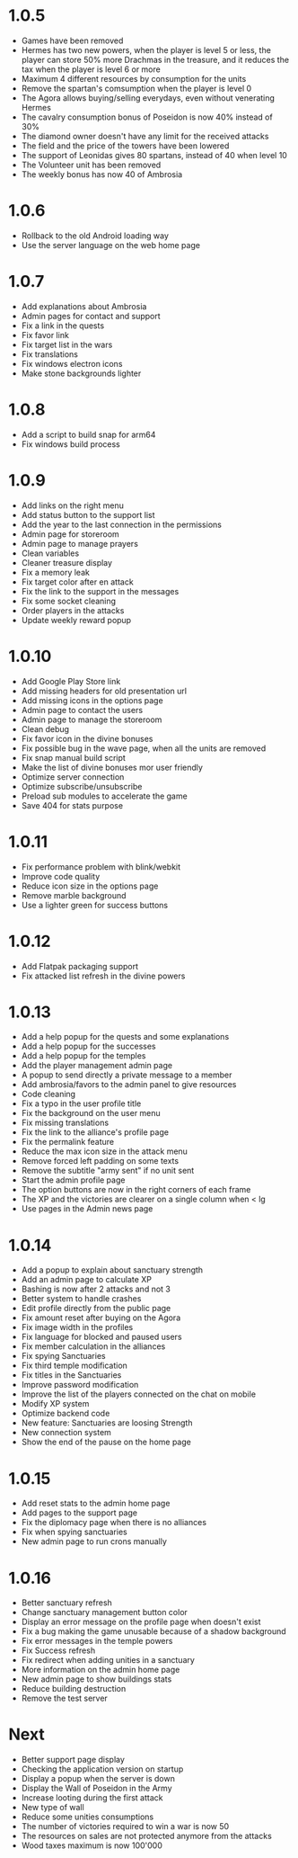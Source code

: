 # 1.0.5
* Games have been removed
* Hermes has two new powers, when the player is level 5 or less, the player can store 50% more Drachmas in the treasure, and it reduces the tax when the player is level 6 or more
* Maximum 4 different resources by consumption for the units
* Remove the spartan's comsumption when the player is level 0
* The Agora allows buying/selling everydays, even without venerating Hermes
* The cavalry consumption bonus of Poseidon is now 40% instead of 30%
* The diamond owner doesn't have any limit for the received attacks
* The field and the price of the towers have been lowered
* The support of Leonidas gives 80 spartans, instead of 40 when level 10
* The Volunteer unit has been removed
* The weekly bonus has now 40 of Ambrosia

# 1.0.6
* Rollback to the old Android loading way
* Use the server language on the web home page

# 1.0.7
* Add explanations about Ambrosia
* Admin pages for contact and support
* Fix a link in the quests
* Fix favor link
* Fix target list in the wars
* Fix translations
* Fix windows electron icons
* Make stone backgrounds lighter

# 1.0.8
* Add a script to build snap for arm64
* Fix windows build process

# 1.0.9
* Add links on the right menu
* Add status button to the support list
* Add the year to the last connection in the permissions
* Admin page for storeroom
* Admin page to manage prayers
* Clean variables
* Cleaner treasure display
* Fix a memory leak
* Fix target color after en attack
* Fix the link to the support in the messages
* Fix some socket cleaning
* Order players in the attacks
* Update weekly reward popup

# 1.0.10
* Add Google Play Store link
* Add missing headers for old presentation url
* Add missing icons in the options page
* Admin page to contact the users
* Admin page to manage the storeroom
* Clean debug
* Fix favor icon in the divine bonuses
* Fix possible bug in the wave page, when all the units are removed
* Fix snap manual build script
* Make the list of divine bonuses mor user friendly
* Optimize server connection
* Optimize subscribe/unsubscribe
* Preload sub modules to accelerate the game
* Save 404 for stats purpose

# 1.0.11
* Fix performance problem with blink/webkit
* Improve code quality
* Reduce icon size in the options page
* Remove marble background
* Use a lighter green for success buttons

# 1.0.12
* Add Flatpak packaging support
* Fix attacked list refresh in the divine powers

# 1.0.13
* Add a help popup for the quests and some explanations
* Add a help popup for the successes
* Add a help popup for the temples
* Add the player management admin page
* A popup to send directly a private message to a member
* Add ambrosia/favors to the admin panel to give resources
* Code cleaning
* Fix a typo in the user profile title
* Fix the background on the user menu
* Fix missing translations
* Fix the link to the alliance's profile page
* Fix the permalink feature
* Reduce the max icon size in the attack menu
* Remove forced left padding on some texts
* Remove the subtitle "army sent" if no unit sent
* Start the admin profile page
* The option buttons are now in the right corners of each frame
* The XP and the victories are clearer on a single column when < lg
* Use pages in the Admin news page

# 1.0.14
* Add a popup to explain about sanctuary strength
* Add an admin page to calculate XP
* Bashing is now after 2 attacks and not 3
* Better system to handle crashes
* Edit profile directly from the public page
* Fix amount reset after buying on the Agora
* Fix image width in the profiles
* Fix language for blocked and paused users
* Fix member calculation in the alliances
* Fix spying Sanctuaries
* Fix third temple modification
* Fix titles in the Sanctuaries
* Improve password modification
* Improve the list of the players connected on the chat on mobile
* Modify XP system
* Optimize backend code
* New feature: Sanctuaries are loosing Strength
* New connection system
* Show the end of the pause on the home page

# 1.0.15
* Add reset stats to the admin home page
* Add pages to the support page
* Fix the diplomacy page when there is no alliances
* Fix when spying sanctuaries
* New admin page to run crons manually

# 1.0.16
* Better sanctuary refresh
* Change sanctuary management button color
* Display an error message on the profile page when doesn't exist
* Fix a bug making the game unusable because of a shadow background
* Fix error messages in the temple powers
* Fix Success refresh
* Fix redirect when adding unities in a sanctuary
* More information on the admin home page
* New admin page to show buildings stats
* Reduce building destruction
* Remove the test server

# Next
* Better support page display
* Checking the application version on startup
* Display a popup when the server is down
* Display the Wall of Poseidon in the Army
* Increase looting during the first attack
* New type of wall
* Reduce some unities consumptions
* The number of victories required to win a war is now 50
* The resources on sales are not protected anymore from the attacks
* Wood taxes maximum is now 100'000
